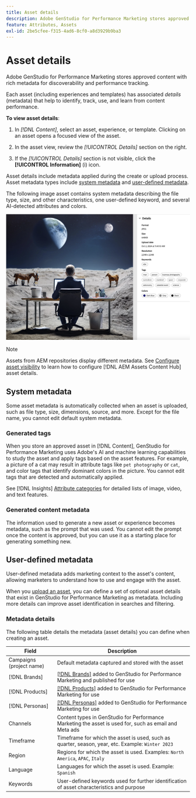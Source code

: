 ```yaml
---
title: Asset details
description: Adobe GenStudio for Performance Marketing stores approved content with rich metadata for searchability and performance tracking.
feature: Attributes, Assets
exl-id: 2be5cfee-f315-4ad6-8cf0-a8d3929b9ba3
---
```

# Asset details

Adobe GenStudio for Performance Marketing stores approved content with rich metadata for discoverability and performance tracking.

Each asset (including experiences and templates) has associated _details_ (metadata) that help to identify, track, use, and learn from content performance.

**To view asset details**:

1. In _[!DNL Content]_, select an asset, experience, or template. Clicking on an asset opens a focused view of the asset.

1. In the asset view, review the _[!UICONTROL Details]_ section on the right.

1. If the _[!UICONTROL Details]_ section is not visible, click the **[!UICONTROL Information]** (i) icon.

Asset details include metadata applied during the create or upload process. Asset metadata types include [system metadata](#system-metadata) and [user-defined metadata](#user-defined-metadata).

The following image asset contains system metadata describing the file type, size, and other characteristics, one user-defined keyword, and several AI-detected attributes and colors.

![details of an asset with multiple tags](/help/assets/content-asset-details.png)

>[!NOTE]
>
>Assets from AEM repositories display different metadata. See [Configure asset visibility](connect-aem-repo.md#step-4-configure-asset-visibility) to learn how to configure [!DNL AEM Assets Content Hub] asset details.

## System metadata

Some asset metadata is automatically collected when an asset is uploaded, such as file type, size, dimensions, source, and more. Except for the file name, you cannot edit default system metadata.

### Generated tags

When you store an approved asset in [!DNL Content], GenStudio for Performance Marketing uses Adobe's AI and machine learning capabilities to study the asset and apply tags based on the asset features. For example, a picture of a cat may result in attribute tags like `pet photography` or `cat`, and color tags that identify dominant colors in the picture. You cannot edit tags that are detected and automatically applied.

See [!DNL Insights] [Attribute categories](/help/user-guide/insights/attribute-category.md) for detailed lists of image, video, and text features.

### Generated content metadata

The information used to generate a new asset or experience becomes metadata, such as the prompt that was used. You cannot edit the prompt once the content is approved, but you can use it as a starting place for generating something new.

## User-defined metadata

User-defined metadata adds marketing context to the asset's content, allowing marketers to understand how to use and engage with the asset.

When you [upload an asset](/help/user-guide/content/manage-assets.md#add-assets), you can define a set of optional asset details that exist in GenStudio for Performance Marketing as metadata. Including more details can improve asset identification in searches and filtering.

### Metadata details

The following table details the metadata (asset details) you can define when creating an asset.

| Field         | Description |
| ------------- | ----------- |
| Campaigns (project name) | Default metadata captured and stored with the asset |
| [!DNL Brands]    | [[!DNL Brands]](/help/user-guide/guidelines/brands.md) added to GenStudio for Performance Marketing and published for use |
| [!DNL Products]      | [[!DNL Products]](/help/user-guide/guidelines/products.md) added to GenStudio for Performance Marketing for use |
| [!DNL Personas]      | [[!DNL Personas]](/help/user-guide/guidelines/personas.md) added to GenStudio for Performance Marketing for use |
| Channels      | Content types in GenStudio for Performance Marketing the asset is used for, such as email and Meta ads |
| Timeframe     | Timeframe for which the asset is used, such as quarter, season, year, etc. Example: `Winter 2023` |
| Region        | Regions for which the asset is used. Examples: `North America`, `APAC`, `Italy` |
| Language      | Languages for which the asset is used. Example: `Spanish` |
| Keywords      | User-defined keywords used for further identification of asset characteristics and purpose |

<!-- ## History

Expand the _[!UICONTROL History]_ section to view a timeline of approvals and activity.

list other activity, show screenshot?
-->

